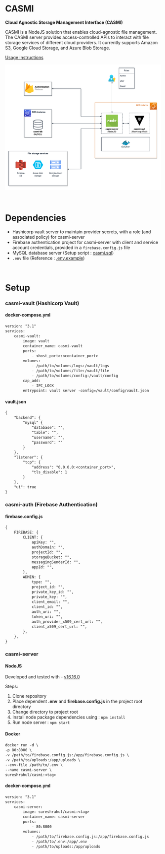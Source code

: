 # CASMI

**Cloud Agnostic Storage Management Interface (CASMI)**

CASMI is a NodeJS solution that enables cloud-agnostic file management. The CASMI server provides access-controlled APIs to interact with file storage services of different cloud providers. It currently supports Amazon S3, Google Cloud Storage, and Azure Blob Storage.

[Usage instructions](https://github.com/rahuls98/CASMI/blob/main/usage-instructions.pdf)

![CASMI architecture](./architecture.png "CASMI architecture")

<br/>

# Dependencies

-   Hashicorp vault server to maintain provider secrets, with a role (and associated policy) for casmi-server
-   Firebase authentication project for casmi-server with client and service account credentials, provided in a `firebase.config.js` file
-   MySQL database server (Setup script : [casmi.sql](https://github.com/rahuls98/CASMI/blob/main/casmi.sql))
-   `.env` file (Reference : [.env.example](https://github.com/rahuls98/CASMI/blob/main/.env.example))

<br/>

# Setup

### casmi-vault (Hashicorp Vault)

#### docker-compose.yml

```
version: "3.1"
services:
    casmi-vault:
        image: vault
        container_name: casmi-vault
        ports:
            - <host_port>:<container_port>
        volumes:
            - /path/to/volumes/logs:/vault/logs
            - /path/to/volumes/file:/vault/file
            - /path/to/volumes/config:/vault/config
        cap_add:
            - IPC_LOCK
        entrypoint: vault server -config=/vault/config/vault.json
```

#### vault.json

```
{
    "backend": {
        "mysql" {
            "database": "",
            "table": "",
            "username": "",
            "password": ""
        }
    },
    "listener": {
        "tcp": {
            "address": "0.0.0.0:<container_port>",
            "tls_disable": 1
        }
    },
    "ui": true
}
```

### casmi-auth (Firebase Authentication)

#### firebase.config.js

```
{
    FIREBASE: {
        CLIENT: {
            apiKey: "",
            authDomain: "",
            projectId: "",
            storageBucket: "",
            messagingSenderId: "",
            appId: "",
        },
        ADMIN: {
            type: "",
            project_id: "",
            private_key_id: "",
            private_key: "",
            client_email: "",
            client_id: "",
            auth_uri: "",
            token_uri: "",
            auth_provider_x509_cert_url: "",
            client_x509_cert_url: "",
        },
    },
}
```

### casmi-server

#### NodeJS

Developed and tested with - [v16.16.0](https://nodejs.org/dist/v16.16.0/docs/api/)

Steps:

1. Clone repository
2. Place dependent **.env** and **firebase.config.js** in the project root directory
3. Change directory to project root
4. Install node package dependencies using : `npm install`
5. Run node server : `npm start`

#### Docker

```
docker run -d \
-p 80:8000 \
-v /path/to/firebase.config.js:/app/firebase.config.js \
-v /path/to/uploads:/app/uploads \
--env-file /path/to/.env \
--name casmi-server \
sureshrahul/casmi:<tag>
```

#### docker-compose.yml

```
version: "3.1"
services:
    casmi-server:
        image: sureshrahul/casmi:<tag>
        container_name: casmi-server
        ports:
            - 80:8000
        volumes:
            - /path/to/firebase.config.js:/app/firebase.config.js
            - /path/to/.env:/app/.env
            - /path/to/uploads:/app/uploads
```
